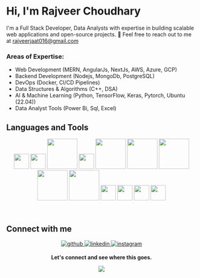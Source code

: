 # **Hi, I'm Rajveer Choudhary**  
I'm a Full Stack Developer, Data Analysts with expertise in building scalable web applications and open-source projects. 📧 Feel free to reach out to me at rajveerjaat016@gmail.com   

### Areas of Expertise: 
- Web Development (MERN, AngularJs, NextJs, AWS, Azure, GCP)
- Backend Development (Nodejs, MongoDb, PostgreSQL)
- DevOps (Docker, CI/CD Pipelines)
- Data Structures & Algorithms (C++, DSA)
- AI & Machine Learning (Python, TensorFlow, Keras, Pytorch, Ubuntu (22.04))
- Data Analyst Tools (Power Bi, Sql, Excel)




 
## Languages and Tools

<p align="center">
  <img src="https://profilinator.rishav.dev/skills-assets/angularjs-original.svg" width="40" />
  <img src="https://profilinator.rishav.dev/skills-assets/redux-original.svg" width="40" />
  <img src="https://profilinator.rishav.dev/skills-assets/amazonwebservices-original-wordmark.svg" width="80" />
  <img src="https://profilinator.rishav.dev/skills-assets/linux-original.svg" width="40" />
  <img src="https://profilinator.rishav.dev/skills-assets/mongodb-original-wordmark.svg" width="80" />
  <img src="https://profilinator.rishav.dev/skills-assets/mysql-original-wordmark.svg" width="80" />
  <img src="https://profilinator.rishav.dev/skills-assets/docker-original-wordmark.svg" width="80" />
  <img src="https://profilinator.rishav.dev/skills-assets/react-original-wordmark.svg" width="80" />
  <img src="https://profilinator.rishav.dev/skills-assets/postgresql-original-wordmark.svg" width="80" />
  <img src="https://profilinator.rishav.dev/skills-assets/python-original.svg" width="40" />
  <img src="https://profilinator.rishav.dev/skills-assets/tensorflow-icon.svg" width="40" />
  <img src="https://profilinator.rishav.dev/skills-assets/nextjs.png" width="40" />
  <img src="https://profilinator.rishav.dev/skills-assets/tailwindcss.svg" width="40" />
</p>



<br/>  


## Connect with me  
<div align="center">
  <a href="https://github.com/rajveerj016" target="_blank">
    <img src="https://img.shields.io/badge/github-%2324292e.svg?&style=for-the-badge&logo=github&logoColor=white" alt="github" style="margin-bottom: 5px;" />
  </a>
  <a href="https://www.linkedin.com/in/rajveer-choudhary-b72982368/" target="_blank">
    <img src="https://img.shields.io/badge/linkedin-%230077B5.svg?&style=for-the-badge&logo=linkedin&logoColor=white" alt="linkedin" style="margin-bottom: 5px;" />
  </a>
  <a href="https://www.instagram.com/rajveer_jaat._/" target="_blank">
    <img src="https://img.shields.io/badge/instagram-%23E4405F.svg?&style=for-the-badge&logo=instagram&logoColor=white" alt="instagram" style="margin-bottom: 5px;" />
  </a>  
</div>
  
  

**<div align="center">Let's connect and see where this goes.</div>**  
  
<div align="center">
  <img src="https://komarev.com/ghpvc/?username=rajveerj016&style=flat-square" align="center" />
</div>

<br />
